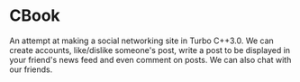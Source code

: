 # CBook
An attempt at making a social networking site in Turbo C++3.0. We can create accounts, like/dislike someone's post, write a post to be displayed in your friend's news feed and even comment on posts. We can also chat with our friends.
